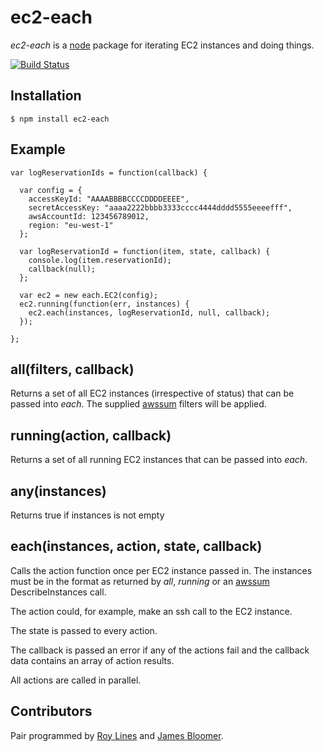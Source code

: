 # ec2-each
_ec2-each_ is a [node](http://nodejs.org) package for iterating EC2 instances and doing things.

[![Build Status](https://secure.travis-ci.org/B2MSolutions/node-ec2-each.png)](http://travis-ci.org/B2MSolutions/node-ec2-each)

## Installation
    $ npm install ec2-each

## Example

    var logReservationIds = function(callback) {

      var config = {
        accessKeyId: "AAAABBBBCCCCDDDDEEEE",
        secretAccessKey: "aaaa2222bbbb3333cccc4444dddd5555eeeefff",
        awsAccountId: 123456789012,
        region: "eu-west-1"
      };

      var logReservationId = function(item, state, callback) {
        console.log(item.reservationId);
        callback(null);
      };

      var ec2 = new each.EC2(config);
      ec2.running(function(err, instances) {
        ec2.each(instances, logReservationId, null, callback);
      });

    };

## all(filters, callback)

Returns a set of all EC2 instances (irrespective of status) that can be passed into _each_.
The supplied [awssum](https://github.com/appsattic/node-awssum) filters will be applied.

## running(action, callback)

Returns a set of all running EC2 instances that can be passed into _each_.

## any(instances)

Returns true if instances is not empty

## each(instances, action, state, callback)

Calls the action function once per EC2 instance passed in.
The instances must be in the format as returned by _all_, _running_ or an [awssum](https://github.com/appsattic/node-awssum) DescribeInstances call.

The action could, for example, make an ssh call to the EC2 instance.

The state is passed to every action.

The callback is passed an error if any of the actions fail and the callback data contains an array of action results.

All actions are called in parallel.

## Contributors
Pair programmed by [Roy Lines](http://roylines.co.uk) and [James Bloomer](https://github.com/jamesbloomer).